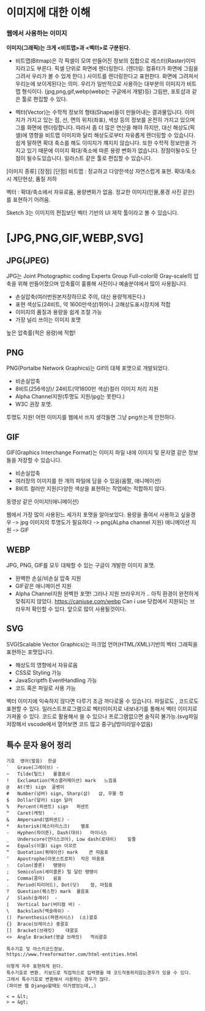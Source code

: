# 이미지에 대한 이해

### 웹에서 사용하는 이미지

**이미지(그래픽)는 크게 <비트맵>과 <벡터>로 구분된다.**

- 비트맵(Bitmap)은 각 픽셀이 모여 만들어진 정보의 집합으로 레스터(Raster)이미지라고도 부른다.
픽셀 단위로 화면에 렌더링한다. (렌더링: 컴퓨터가 화면에 그림을 그려서 우리가 볼 수 있게 한다.) 사이트를 렌더링한다고 표현한다.
화면에 그려져서 우리눈에 보이게된다는 의미.
우리가 일반적으로 사용하는 대부분의 이미지가 비트맵 형식이다. (jpg,png,gif,webp(webp는 구글에서 개발)등)
그림판, 포토샵과 같은 툴로 편집할 수 있다.

- 벡터(Vector)는 수학적 정보의 형태(Shape)들이 만들어내는 결과물입니다.
이미지가 가지고 있는 점, 선, 면의 위치(좌표), 색상 등의 정보를 온전히 가지고 있으며 그를 화면에 렌더링합니다.
따라서 좀 더 많은 연산을 해야 하지만, 대신 해상도(픽셀)에 영향을 비트맵 이미지와 달리 해상도로부터 자유롭게 렌더링할 수 있습니다.
쉽게 말하면 확대 축소를 해도 이미지가 꺠지지 않습니다.
또한 수학적 정보만을 가지고 있기 때문에 이미지 확대/축소에 따른 용량 변화가 없습니다. 장점이될수도 단점이 될수도있습니다.
일러스트 같은 툴로 편집할 수 있습니다.


[이미지 종류]  [장점]                        [단점]
비트맵      : 정교하고 다양한색상 자연스럽게 표현.     확대/축소 시 계단현상, 품질 저하

벡터		 : 확대/축소에서 자유로움, 용량변화가 없음.  정교한 이미지(인물,풍경 사진 같은)를 표현하기 어려움.

Sketch 3는 이미지의 편집보단 벡터 기반의 UI 제작 툴이라고 볼 수 있습니다.


# [JPG,PNG,GIF,WEBP,SVG]

## JPG(JPEG)

JPG는 Joint Photographic coding Experts Group Full-color와 Gray-scale의 압축을 위해 만들어졌으며 압축률이 훌륭해 사진이나 예술분야에서 많이 사용됩니다.
- 손실압축(여러번원본저장하므로 주의, 대신 용량적게든다.)
- 표현 색상도(24비트, 약 1600만색상)뛰어나 고해상도표시장치에 적합
- 이미지의 품질과 용량을 쉽게 조절 가능
- 가장 널리 쓰이는 이미지 포맷

높은 압축률(적은 용량)에 적합!


## PNG
PNG(Portalbe Network Graphics)는 Gif의 대체 포맷으로 개발되었다.
- 비손실압축
- 8비트(256색상)/ 24비트(약1600만 색상)컬러 이미지 처리 지원
- Alpha Channel지원(투명도 지원/jpg는 못한다.)
- W3C 권장 포맷.

투명도 지원! 
어떤 이미지를 웹에서 쓰지 생각들면 그냥 png쓰는게 안전하다.

## GIF
GIF(Graphics Interchange Format)는 이미지 파일 내에 이미지 및 문자열 같은 정보들을 저장할 수 있습니다.
- 비손실압축
- 여러장의 이미지를 한 개의 파일에 담을 수 있음(움짤, 애니메이션)
- 8비트 컬러만 지원(다양한 색상을 표현하는 작업에는 적합하지 않다.

동영상 같은 이미지!(애니메이션)


웹에서 가장 많이 사용된느 세가지 포맷을 알아보았다.
	용량을 줄여서 사용하고 싶을경우 -> jpg
	이미지의 투명도가 필요하다 -> png(ALpha channel 지원)
	애니메이션 지원 -> GIF
	
## WEBP
JPG, PNG, GIF를 모두 대체할 수 있는 구글이 개발한 이미지 포맷.
- 완벽한 손실/비손실 압축 지원
- GIF같은 애니메이션 지원
- Alpha Channel지원
완벽한 포맷! 그러나 지원 브라우저가 .. 아직 환경이 완전하게 맞춰지지 않았다.
https://caniuse.com/webp
Can i use 닷컴에서 지원되는 브라우저 확인할 수 있다. 앞으로 많이 사용될것이다.


## SVG
SVG(Scalable Vector Graphics)는 마크업 언어(HTML/XML)기반의 벡터 그래픽을 표현하는 포맷입니다.

- 해상도의 영향에서 자유로움
- CSS로 Styling 가능
- JavaScriptfh EventHandling 가능
- 코드 혹은 파일로 사용 가능

벡터 이미지에 익숙하지 않다면 다루기 조금 까다로울 수 있습니다.
파일로도 , 코드로도 표현할 수 있다.
일러스트프로그램으로 벡터이미지로 내보내기를 통해서 벡터 이미지로 가져올 수 있다. 코드로 활용해서 쓸 수 있으나 프로그램없으면 솔직히 불가능.(svg파일저장해서 vscode에서 열어보면 코드 많고 중구남방이라알수없음)


## 특수 문자 용어 정리
    기호	영어(발음)	한글
    `	Grave(그레이브)	-
    ~	Tilde(틸드)	물결표시
    !	Exclamation(엑스클러메이션) mark	느낌표
    @	At(엣) sign	골뱅이
    #	Number(넘버) sign, Sharp(샵)	샵, 우물 정
    $	Dollar(달러) sign	달러
    %	Percent(퍼센트) sign	퍼센트
    ^	Caret(캐럿)	-
    &	Ampersand(엠퍼센드)	-
    *	Asterisk(에스터리스크)	별표
    -	Hyphen(하이픈), Dash(대쉬)	마이너스
    _	Underscore(언더스코어), Low dash(로대쉬)	밑줄
    =	Equals(이퀄) sign	이꼬르
    “	Quotation(쿼테이션) mark	큰 따옴표
    ‘	Apostrophe(아포스트로피)	작은 따옴표
    :	Colon(콜론)	땡땡이
    ;	Semicolon(세미콜론)	털 달린 땡땡이
    ,	Comma(콤마)	쉼표
    .	Period(피리어드), Dot(닷)	점, 마침표
    ?	Question(퀘스천) mark	물음표
    /	Slash(슬래쉬)	-
    |	Vertical bar(버티컬 바)	-
    \	Backslash(백슬래쉬)	-
    ()	Parenthesis(퍼렌서시스)	(소)괄호
    {}	Brace(브레이스)	중괄호
    []	Bracket(브래킷)	대괄호
    <>	Angle Bracket(앵글 브래킷)	꺽쇠괄호

    특수기호 및 아스키코드정보.
    https://www.freeformatter.com/html-entities.html

    이렇게 자주 표현하게 된다. 
    특수기호로 변환. 키보드로 직접적으로 입력했을 때 코드작동하지않는경우가 있을 수 있다.
    그래서 특수기호로 변환해서 사용하는 경우가 많다.
    (파이썬 웹 Django할때도 이거썼었는데,,)

    < = &lt;
    > = &gt;



